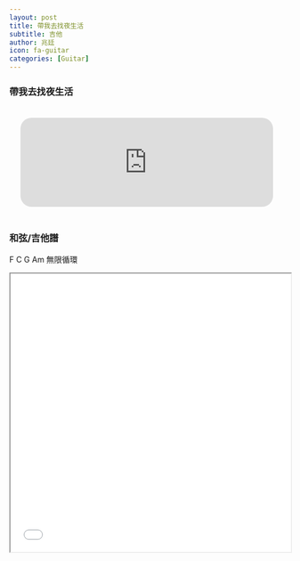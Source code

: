 ```yaml
---
layout: post
title: 帶我去找夜生活
subtitle: 吉他
author: 兆廷
icon: fa-guitar
categories: [Guitar]
---
```


<h3>帶我去找夜生活</h3>
<iframe width="90%" height="160" src="https://clyp.it/ijqxzkrr/widget" frameborder="0" style="margin: 20px;  border-radius: 20px;"></iframe>

<h3>和弦/吉他譜</h3>
<p>F C G Am 無限循環</p>
  <iframe src="assets/files/帶我去找夜生活.pdf" width="100%" height="500px">
<br>

<!-- 留言板 -->


<div>
	<h3 style="text-align: center; padding-top: 30px;">留言板</h3>
</div>

<div style="max-width: 700px; margin: auto;">
<hr>
  <div class="logged-in">
    <form id="comment" style="padding-left: 25px; padding-right: 25px;">
      <h3 style="text-align: center; padding-top: 60px; padding-bottom: 10px;">留個言ㄅ</h3>
      <div class="row" style="margin-top: 10px;">
        <div class="9u" style="padding-left: 5px; padding-right: 5px;">
          <input id="message" type="text" name="message" style=" padding: 10px; margin-top: 10px;" placeholder="想說什麼">
        </div>
        <div class="3u" >
          <button type="submit" style="font-size: 20px; padding: 10px; margin-top: 10px;">送出</button>
        </div>
      </div>
    </form>
  </div>
  <div class="logged-out">
    <h4 style="text-align: center; padding-top: 60px; padding-bottom: 10px;">登入殼以留言哦</h4>
  </div>
<div class="comments"><h4 class="nocomments" style="text-align: center; padding-top: 20px;">尚無留言</h4></div>

</div>
<script src="https://www.gstatic.com/firebasejs/5.6.0/firebase-app.js"></script>
<script src="https://www.gstatic.com/firebasejs/5.6.0/firebase-auth.js"></script>
<script src="https://www.gstatic.com/firebasejs/5.6.0/firebase-firestore.js"></script>
<script src="https://www.gstatic.com/firebasejs/5.6.0/firebase-functions.js"></script>

<script>
		  // Initialize Firebase
		  var firebaseConfig = {
		  apiKey: "AIzaSyCClEanlAW2spOZGMd5EYfwhSkNj_Piz5Y",
		  authDomain: "jack34672-f6932.firebaseapp.com",
		  databaseURL: "https://jack34672-f6932.firebaseio.com",
		  projectId: "jack34672-f6932",
		};
      firebase.initializeApp(firebaseConfig);
      
      const logout = document.querySelector('#logout');
      logout.addEventListener('click', (e) => {
          e.preventDefault();
          auth.signOut();
          console.log('signout')
          location.replace("https://jack34672.github.io/blog")
      });

      const loggedOutLinks = document.querySelectorAll('.logged-out');
      const loggedInLinks = document.querySelectorAll('.logged-in');
      const accountDetails = document.querySelector('.account-details');
      const titleDetails = document.querySelector('.title-details');
		  firebase.auth().onAuthStateChanged(user =>{
        if(user){
            //console.log('user logged in: ', user);
            user.getIdTokenResult().then(idTokenResult => {
                user.admin = idTokenResult.claims.admin;
                loggedInLinks.forEach(item => item.style.display = 'block');
                loggedOutLinks.forEach(item => item.style.display = 'none');

                // account info
                db.collection('users').doc(user.uid).get().then(doc => {
                  const html = `
                    <h1 id="title">${doc.data().user}</h1>
                    <p>${user.email}</p>
                    <p style="color: pink;">${user.admin ? '管理員' : '一般用戶'}</p>
                  `;
                  accountDetails.innerHTML = html;
                  const html2 = `
                    <h2 style="text-align: center; color: white;">
                      ${doc.data().user}，歡迎回來
                    </h2>
                  `;
                  titleDetails.innerHTML = html2;
                })
            })
        } else { 
            //console.log('user logged out.');
            loggedOutLinks.forEach(item => item.style.display = 'block');
            loggedInLinks.forEach(item => item.style.display = 'none');
            accountDetails.innerHTML = `<h1 id="title" href="/">兆廷的blog</h1><p>@jack34672</p>`;
            titleDetails.innerHTML = ``;
        }
    })
		</script>
<script src="assets/js/auth.js"></script>
<script src="assets/js/index.js"></script>

<script src="https://code.jquery.com/jquery-1.11.3.min.js"></script> 
<script> $(".click").click(function(){ $(".expand").slideToggle(); }); </script>

<script src="https://cdn.firebase.com/js/client/2.2.1/firebase.js"></script>
<script src="https://ajax.googleapis.com/ajax/libs/jquery/1.11.3/jquery.min.js"></script>
<script src="https://cdnjs.cloudflare.com/ajax/libs/moment.js/2.11.0/moment.min.js"></script>
<script src="https://cdnjs.cloudflare.com/ajax/libs/blueimp-md5/2.1.0/js/md5.js"></script>
<script>

$(function() {
  var ref = new Firebase("https://jack34672-f6932.firebaseio.com/"),
    postRef = ref.child(slugify(window.location.pathname));
    var commentnum = 0;
    postRef.on("child_added", function(snapshot) {
      var newPost = snapshot.val();
      $(".comments").prepend('<div class="comment" style="max-width: 400px; margin: auto;">' +
          '<div class="row">'+
          '<div class="4u" style="padding: 0px;">' + 
          '<img src="https://api.adorable.io/avatars/150/' + escapeHtml(newPost.md5Email) + '@adorable.io.png" style="width: 80px; border-radius: 10px; height: auto; margin-left: 30px;"/> ' + 
          '</div>'+
          '<div class="8u" style="padding: 0px;">' + 
            '<h4 style="padding-top: 10px; text-align:center; display: inline;">' + escapeHtml(newPost.name) + '</h4>' +
            '<h5 class="date" style="text-align:center; display: inline; padding-top: 10px; padding-left: 5px;">(' + moment(newPost.postedAt).fromNow() + ')</h5>'+ 
            '<h4 style="padding-top: 10px; display: inline;">：</h4>' +
          '<p style=" margin-bottom: 0px; font-size: 1.35em;">' + escapeHtml(newPost.message)  + '</p>' +
          '</div></div></div>');
      if(commentnum==0){
        $(".nocomments").remove();
      }
            commentnum++;
    });

    $("#comment").submit(function() {
      if($("#message").val()!=''){
        const user =  firebase.auth().currentUser;
        db.collection('users').doc(user.uid).get().then(doc => {
          $.post('https://script.google.com/macros/s/AKfycbzNV6XM5rSNEWYgt22-3r5kwHCyKE9WToFMND47cPnTyRBZIasI/exec',
            {msg: doc.data().user + ' 回覆了你在 ' + window.location.pathname + ' 的貼文，留言內容：' + $("#message").val()},
            function(e){
              console.log(e);
          });
          var a = postRef.push();
          a.set({
            name: doc.data().user,
            message: $("#message").val(),
            md5Email: doc.data().user,
            postedAt: Firebase.ServerValue.TIMESTAMP
          });
          $("input[type=text], textarea").val("");
          
        });
      }

      return false;

    });
});

function slugify(text) {
  return text.toString().toLowerCase().trim()
    .replace(/&/g, '-and-')
    .replace(/[\s\W-]+/g, '-')
    .replace(/[^a-zA-Z0-9-_]+/g,'');
}


function escapeHtml(str) {
    var div = document.createElement('div');
    div.appendChild(document.createTextNode(str));
    return div.innerHTML;
}

</script>

<!-- 留言板 -->
